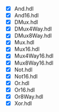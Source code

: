 - [x] And.hdl
- [x] And16.hdl
- [x] DMux.hdl
- [x] DMux4Way.hdl
- [x] DMux8Way.hdl
- [x] Mux.hdl
- [x] Mux16.hdl
- [x] Mux4Way16.hdl
- [x] Mux8Way16.hdl
- [x] Not.hdl
- [x] Not16.hdl
- [x] Or.hdl
- [x] Or16.hdl
- [x] Or8Way.hdl
- [x] Xor.hdl
